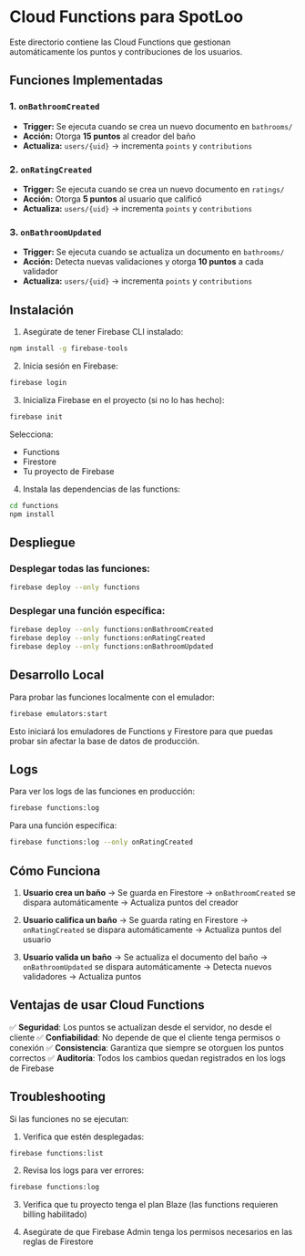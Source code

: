 # Cloud Functions para SpotLoo

Este directorio contiene las Cloud Functions que gestionan automáticamente los puntos y contribuciones de los usuarios.

## Funciones Implementadas

### 1. `onBathroomCreated`
- **Trigger:** Se ejecuta cuando se crea un nuevo documento en `bathrooms/`
- **Acción:** Otorga **15 puntos** al creador del baño
- **Actualiza:** `users/{uid}` → incrementa `points` y `contributions`

### 2. `onRatingCreated`
- **Trigger:** Se ejecuta cuando se crea un nuevo documento en `ratings/`
- **Acción:** Otorga **5 puntos** al usuario que calificó
- **Actualiza:** `users/{uid}` → incrementa `points` y `contributions`

### 3. `onBathroomUpdated`
- **Trigger:** Se ejecuta cuando se actualiza un documento en `bathrooms/`
- **Acción:** Detecta nuevas validaciones y otorga **10 puntos** a cada validador
- **Actualiza:** `users/{uid}` → incrementa `points` y `contributions`

## Instalación

1. Asegúrate de tener Firebase CLI instalado:
```bash
npm install -g firebase-tools
```

2. Inicia sesión en Firebase:
```bash
firebase login
```

3. Inicializa Firebase en el proyecto (si no lo has hecho):
```bash
firebase init
```
Selecciona:
- Functions
- Firestore
- Tu proyecto de Firebase

4. Instala las dependencias de las functions:
```bash
cd functions
npm install
```

## Despliegue

### Desplegar todas las funciones:
```bash
firebase deploy --only functions
```

### Desplegar una función específica:
```bash
firebase deploy --only functions:onBathroomCreated
firebase deploy --only functions:onRatingCreated
firebase deploy --only functions:onBathroomUpdated
```

## Desarrollo Local

Para probar las funciones localmente con el emulador:

```bash
firebase emulators:start
```

Esto iniciará los emuladores de Functions y Firestore para que puedas probar sin afectar la base de datos de producción.

## Logs

Para ver los logs de las funciones en producción:

```bash
firebase functions:log
```

Para una función específica:
```bash
firebase functions:log --only onRatingCreated
```

## Cómo Funciona

1. **Usuario crea un baño** → Se guarda en Firestore → `onBathroomCreated` se dispara automáticamente → Actualiza puntos del creador

2. **Usuario califica un baño** → Se guarda rating en Firestore → `onRatingCreated` se dispara automáticamente → Actualiza puntos del usuario

3. **Usuario valida un baño** → Se actualiza el documento del baño → `onBathroomUpdated` se dispara automáticamente → Detecta nuevos validadores → Actualiza puntos

## Ventajas de usar Cloud Functions

✅ **Seguridad**: Los puntos se actualizan desde el servidor, no desde el cliente
✅ **Confiabilidad**: No depende de que el cliente tenga permisos o conexión
✅ **Consistencia**: Garantiza que siempre se otorguen los puntos correctos
✅ **Auditoría**: Todos los cambios quedan registrados en los logs de Firebase

## Troubleshooting

Si las funciones no se ejecutan:

1. Verifica que estén desplegadas:
```bash
firebase functions:list
```

2. Revisa los logs para ver errores:
```bash
firebase functions:log
```

3. Verifica que tu proyecto tenga el plan Blaze (las functions requieren billing habilitado)

4. Asegúrate de que Firebase Admin tenga los permisos necesarios en las reglas de Firestore


